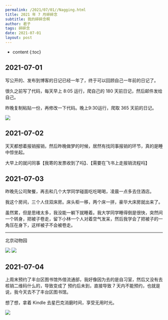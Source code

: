 ```yaml
---
permalink: /2021/07/01//Nagging.html
title: 2021 年 7 月碎碎念
subtitle: 我的碎碎念啊
author: 君子
tags: 碎碎念
date: 2021-07-01
layout: post
---
```

* content
{:toc}
## 2021-07-01

写公开的、发布到博客的日记已经一年了，终于可以回顾自己一年前的日记了。

很久之前写了代码，每天早上 8:05 运行，爬自己的 180 天前日记，然后邮件发给自己。

昨晚复制粘贴一份，再修改一下代码。晚上9:30运行，爬取 365 天前的日记。

![](https://img.lbjheiheihei.xyz/FglHTkOCOzebARGtodATZZ89113V)

## 2021-07-02

天天都想着报销报销，然后昨晚做梦的时候，居然有找同事报销的环节，真的是睡中惊坐起。

大早上的就问同事【我寄的发票收到了吗】、【需要在飞书上走报销流程吗】

## 2021-07-03

昨晚先公司聚餐，再去和几个大学同学碰面吃吃喝喝，凌晨一点多去住酒店。

我这个房间，三个人住双床房。床头柜一移，两个床一拼，豪华大床房就出来了。

虽然累，但是思绪太多，我没能一躺下就睡着。我大学同学睡得倒是很快，突然间一个转身，把被子卷走，留下小林一个人对着空气发呆，然后我学会了把被子的一角压在身下，这样被子不会被卷走。

***

北京动物园

![](https://img.lbjheiheihei.xyz/FvOLB_81RVN0nGGAkaI9KnfzqgdL)
![](https://img.lbjheiheihei.xyz/Fl0vxmg3BoS9H7QNKNvXJrTiK4VE)

## 2021-07-04

上周末预约了丰台区图书馆外借流通部，我好像因为去的是自习室，然后又没有去核销二维码什么的，导致变成了 预约后未到，直接导致 7 天内不能预约，也就是说，我今天去不了丰台区图书馆。

想了想，拿着 Kindle 去星巴克消磨时间，享受无用时光。

![](https://img.lbjheiheihei.xyz/FjbjtbaDoRqzcm0qso7iklcGQsWp)

